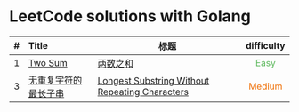 # LeetCode solutions with Golang

|  #   | Title                     | 标题                                                |            difficulty             |
| :--: | :------------------------ | --------------------------------------------------- | :-------------------------------: |
|  1   | [Two Sum][1]              | [两数之和][1]                                       |  <font color=#5cb85c>Easy</font>  |
|  3   | [无重复字符的最长子串][3] | [Longest Substring Without Repeating Characters][3] | <font color=#ef6c00>Medium</font> |



[1]: https://github.com/silinchen/leetcode-golang/blob/master/code/0001%20Two%20Sum/main.go
[3]: https://github.com/silinchen/leetcode-golang/blob/master/code/0003%20Longest%20Substring%20Without%20Repeating%20Characters/main.go




